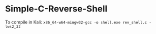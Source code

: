 # Simple-C-Reverse-Shell

To compile in Kali: 
`x86_64-w64-mingw32-gcc -o shell.exe rev_shell.c -lws2_32`
